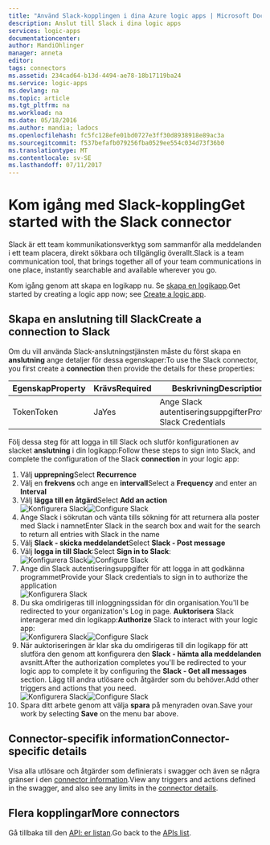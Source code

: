 ```yaml
---
title: "Använd Slack-kopplingen i dina Azure logic apps | Microsoft Docs"
description: Anslut till Slack i dina logic apps
services: logic-apps
documentationcenter: 
author: MandiOhlinger
manager: anneta
editor: 
tags: connectors
ms.assetid: 234cad64-b13d-4494-ae78-18b17119ba24
ms.service: logic-apps
ms.devlang: na
ms.topic: article
ms.tgt_pltfrm: na
ms.workload: na
ms.date: 05/18/2016
ms.author: mandia; ladocs
ms.openlocfilehash: fc5fc128efe01bd0727e3ff30d8938918e89ac3a
ms.sourcegitcommit: f537befafb079256fba0529ee554c034d73f36b0
ms.translationtype: MT
ms.contentlocale: sv-SE
ms.lasthandoff: 07/11/2017
---
```

# <a name="get-started-with-the-slack-connector"></a><span data-ttu-id="3d3c0-103">Kom igång med Slack-koppling</span><span class="sxs-lookup"><span data-stu-id="3d3c0-103">Get started with the Slack connector</span></span>
<span data-ttu-id="3d3c0-104">Slack är ett team kommunikationsverktyg som sammanför alla meddelanden i ett team placera, direkt sökbara och tillgänglig överallt.</span><span class="sxs-lookup"><span data-stu-id="3d3c0-104">Slack is a team communication tool, that brings together all of your team communications in one place, instantly searchable and available wherever you go.</span></span> 

<span data-ttu-id="3d3c0-105">Kom igång genom att skapa en logikapp nu. Se [skapa en logikapp](../logic-apps/logic-apps-create-a-logic-app.md).</span><span class="sxs-lookup"><span data-stu-id="3d3c0-105">Get started by creating a logic app now; see [Create a logic app](../logic-apps/logic-apps-create-a-logic-app.md).</span></span>

## <a name="create-a-connection-to-slack"></a><span data-ttu-id="3d3c0-106">Skapa en anslutning till Slack</span><span class="sxs-lookup"><span data-stu-id="3d3c0-106">Create a connection to Slack</span></span>
<span data-ttu-id="3d3c0-107">Om du vill använda Slack-anslutningstjänsten måste du först skapa en **anslutning** ange detaljer för dessa egenskaper:</span><span class="sxs-lookup"><span data-stu-id="3d3c0-107">To use the Slack connector, you first create a **connection** then provide the details for these properties:</span></span> 

| <span data-ttu-id="3d3c0-108">Egenskap</span><span class="sxs-lookup"><span data-stu-id="3d3c0-108">Property</span></span> | <span data-ttu-id="3d3c0-109">Krävs</span><span class="sxs-lookup"><span data-stu-id="3d3c0-109">Required</span></span> | <span data-ttu-id="3d3c0-110">Beskrivning</span><span class="sxs-lookup"><span data-stu-id="3d3c0-110">Description</span></span> |
| --- | --- | --- |
| <span data-ttu-id="3d3c0-111">Token</span><span class="sxs-lookup"><span data-stu-id="3d3c0-111">Token</span></span> |<span data-ttu-id="3d3c0-112">Ja</span><span class="sxs-lookup"><span data-stu-id="3d3c0-112">Yes</span></span> |<span data-ttu-id="3d3c0-113">Ange Slack autentiseringsuppgifter</span><span class="sxs-lookup"><span data-stu-id="3d3c0-113">Provide Slack Credentials</span></span> |

<span data-ttu-id="3d3c0-114">Följ dessa steg för att logga in till Slack och slutför konfigurationen av slacket **anslutning** i din logikapp:</span><span class="sxs-lookup"><span data-stu-id="3d3c0-114">Follow these steps to sign into Slack, and complete the configuration of the Slack **connection** in your logic app:</span></span>

1. <span data-ttu-id="3d3c0-115">Välj **upprepning**</span><span class="sxs-lookup"><span data-stu-id="3d3c0-115">Select **Recurrence**</span></span>
2. <span data-ttu-id="3d3c0-116">Välj en **frekvens** och ange en **intervall**</span><span class="sxs-lookup"><span data-stu-id="3d3c0-116">Select a **Frequency** and enter an **Interval**</span></span>
3. <span data-ttu-id="3d3c0-117">Välj **lägga till en åtgärd**</span><span class="sxs-lookup"><span data-stu-id="3d3c0-117">Select **Add an action**</span></span>  
   <span data-ttu-id="3d3c0-118">![Konfigurera Slack][1]</span><span class="sxs-lookup"><span data-stu-id="3d3c0-118">![Configure Slack][1]</span></span>  
4. <span data-ttu-id="3d3c0-119">Ange Slack i sökrutan och vänta tills sökning för att returnera alla poster med Slack i namnet</span><span class="sxs-lookup"><span data-stu-id="3d3c0-119">Enter Slack in the search box and wait for the search to return all entries with Slack in the name</span></span>
5. <span data-ttu-id="3d3c0-120">Välj **Slack - skicka meddelandet**</span><span class="sxs-lookup"><span data-stu-id="3d3c0-120">Select **Slack - Post message**</span></span>
6. <span data-ttu-id="3d3c0-121">Välj **logga in till Slack**:</span><span class="sxs-lookup"><span data-stu-id="3d3c0-121">Select **Sign in to Slack**:</span></span>  
   <span data-ttu-id="3d3c0-122">![Konfigurera Slack][2]</span><span class="sxs-lookup"><span data-stu-id="3d3c0-122">![Configure Slack][2]</span></span>
7. <span data-ttu-id="3d3c0-123">Ange din Slack autentiseringsuppgifter för att logga in att godkänna programmet</span><span class="sxs-lookup"><span data-stu-id="3d3c0-123">Provide your Slack credentials to sign in to authorize the  application</span></span>    
   ![Konfigurera Slack][3]  
8. <span data-ttu-id="3d3c0-125">Du ska omdirigeras till inloggningssidan för din organisation.</span><span class="sxs-lookup"><span data-stu-id="3d3c0-125">You'll be redirected to your organization's Log in page.</span></span> <span data-ttu-id="3d3c0-126">**Auktorisera** Slack interagerar med din logikapp:</span><span class="sxs-lookup"><span data-stu-id="3d3c0-126">**Authorize** Slack to interact with your logic app:</span></span>      
   <span data-ttu-id="3d3c0-127">![Konfigurera Slack][5]</span><span class="sxs-lookup"><span data-stu-id="3d3c0-127">![Configure Slack][5]</span></span> 
9. <span data-ttu-id="3d3c0-128">När auktoriseringen är klar ska du omdirigeras till din logikapp för att slutföra den genom att konfigurera den **Slack - hämta alla meddelanden** avsnitt.</span><span class="sxs-lookup"><span data-stu-id="3d3c0-128">After the authorization completes you'll be redirected to your logic app to complete it by configuring the **Slack - Get all messages** section.</span></span> <span data-ttu-id="3d3c0-129">Lägg till andra utlösare och åtgärder som du behöver.</span><span class="sxs-lookup"><span data-stu-id="3d3c0-129">Add other triggers and actions that you need.</span></span>  
   <span data-ttu-id="3d3c0-130">![Konfigurera Slack][6]</span><span class="sxs-lookup"><span data-stu-id="3d3c0-130">![Configure Slack][6]</span></span>
10. <span data-ttu-id="3d3c0-131">Spara ditt arbete genom att välja **spara** på menyraden ovan.</span><span class="sxs-lookup"><span data-stu-id="3d3c0-131">Save your work by selecting **Save** on the menu bar above.</span></span>

## <a name="connector-specific-details"></a><span data-ttu-id="3d3c0-132">Connector-specifik information</span><span class="sxs-lookup"><span data-stu-id="3d3c0-132">Connector-specific details</span></span>

<span data-ttu-id="3d3c0-133">Visa alla utlösare och åtgärder som definierats i swagger och även se några gränser i den [connector information](/connectors/slack/).</span><span class="sxs-lookup"><span data-stu-id="3d3c0-133">View any triggers and actions defined in the swagger, and also see any limits in the [connector details](/connectors/slack/).</span></span>

## <a name="more-connectors"></a><span data-ttu-id="3d3c0-134">Flera kopplingar</span><span class="sxs-lookup"><span data-stu-id="3d3c0-134">More connectors</span></span>
<span data-ttu-id="3d3c0-135">Gå tillbaka till den [API: er listan](apis-list.md).</span><span class="sxs-lookup"><span data-stu-id="3d3c0-135">Go back to the [APIs list](apis-list.md).</span></span>

[1]: ./media/connectors-create-api-slack/connectionconfig1.png
[2]: ./media/connectors-create-api-slack/connectionconfig2.png 
[3]: ./media/connectors-create-api-slack/connectionconfig3.png
[4]: ./media/connectors-create-api-slack/connectionconfig4.png
[5]: ./media/connectors-create-api-slack/connectionconfig5.png
[6]: ./media/connectors-create-api-slack/connectionconfig6.png
